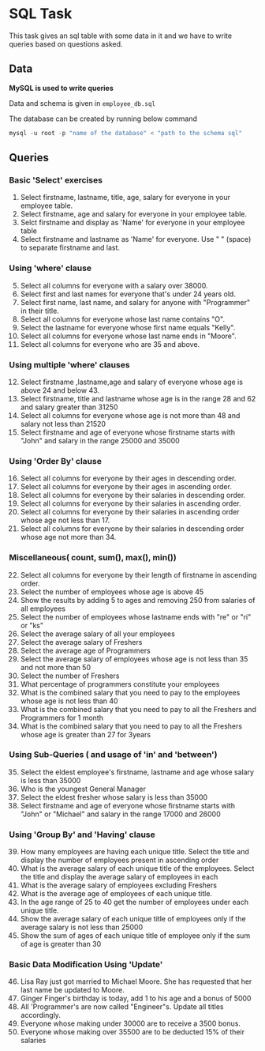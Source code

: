 # SQL Task

This task gives an sql table with some data in it and we have to write queries based on questions asked.

## Data

**MySQL is used to write queries**

Data and schema is given in `employee_db.sql`

The database can be created by running below command

```PowerShell
mysql -u root -p "name of the database" < "path to the schema sql"
```

## Queries

### Basic 'Select' exercises

1. Select firstname, lastname, title, age, salary for everyone in your employee table.
2. Select firstname, age and salary for everyone in your employee table.
3. Selct firstname and display as 'Name' for everyone in your employee table
4. Select firstname and lastname as 'Name' for everyone. Use " " (space) to separate firstname and last.

### Using 'where' clause

5. Select all columns for everyone with a salary over 38000.
6. Select first and last names for everyone that's under 24 years old.
7. Select first name, last name, and salary for anyone with "Programmer" in their title.
8. Select all columns for everyone whose last name contains "O".
9. Select the lastname for everyone whose first name equals "Kelly".
10. Select all columns for everyone whose last name ends in "Moore".
11. Select all columns for everyone who are 35 and above.

### Using multiple 'where' clauses

12. Select firstname ,lastname,age and salary of everyone whose age is above 24 and below 43.
13. Select firstname, title and lastname whose age is in the range 28 and 62 and salary greater than 31250
14. Select all columns for everyone whose age is not more than 48 and salary not less than 21520
15. Select firstname and age of everyone whose firstname starts with "John" and salary in the range 25000 and 35000

### Using 'Order By' clause

16. Select all columns for everyone by their ages in descending order.
17. Select all columns for everyone by their ages in ascending order.
18. Select all columns for everyone by their salaries in descending order.
19. Select all columns for everyone by their salaries in ascending order.
20. Select all columns for everyone by their salaries in ascending order whose age not less than 17.
21. Select all columns for everyone by their salaries in descending order whose age not more than 34.

### Miscellaneous( count, sum(), max(), min())

22. Select all columns for everyone by their length of firstname in ascending order.
23. Select the number of employees whose age is above 45
24. Show the results by adding 5 to ages and removing 250 from salaries of all employees
25. Select the number of employees whose lastname ends with "re" or "ri" or "ks"
26. Select the average salary of all your employees
27. Select the average salary of Freshers
28. Select the average age of Programmers
29. Select the average salary of employees whose age is not less than 35 and not more than 50
30. Select the number of Freshers
31. What percentage of programmers constitute your employees
32. What is the combined salary that you need to pay to the employees whose age is not less than 40
33. What is the combined salary that you need to pay to all the Freshers and Programmers for 1 month
34. What is the combined salary that you need to pay to all the Freshers whose age is greater than 27 for 3years

### Using Sub-Queries ( and usage of 'in' and 'between')

35. Select the eldest employee's firstname, lastname and age whose salary is less than 35000
36. Who is the youngest General Manager
37. Select the eldest fresher whose salary is less than 35000
38. Select firstname and age of everyone whose firstname starts with "John" or "Michael" and salary in the range 17000 and 26000

### Using 'Group By' and 'Having' clause

39. How many employees are having each unique title. Select the title and display the number of employees present in ascending order
40. What is the average salary of each unique title of the employees. Select the title and display the average salary of employees in each
41. What is the average salary of employees excluding Freshers
42. What is the average age of employees of each unique title.
43. In the age range of 25 to 40 get the number of employees under each unique title.
44. Show the average salary of each unique title of employees only if the average salary is not less than 25000
45. Show the sum of ages of each unique title of employee only if the sum of age is greater than 30

### Basic Data Modification Using 'Update'

46. Lisa Ray just got married to Michael Moore. She has requested that her last name be updated to Moore.
47. Ginger Finger's birthday is today, add 1 to his age and a bonus of 5000
48. All 'Programmer's are now called "Engineer"s. Update all titles accordingly.
49. Everyone whose making under 30000 are to receive a 3500 bonus.
50. Everyone whose making over 35500 are to be deducted 15% of their salaries
